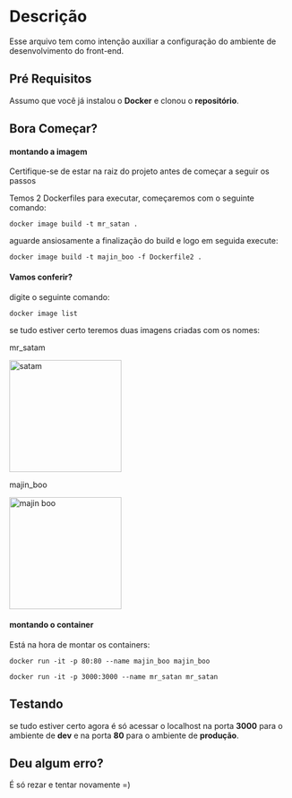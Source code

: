 
# Descrição

Esse arquivo tem como intenção auxiliar a configuração do ambiente de desenvolvimento do front-end.

## Pré Requisitos

Assumo que você já instalou o **Docker** e clonou o **repositório**.

## Bora Começar?

#### montando a imagem

Certifique-se de estar na raiz do projeto antes de começar a seguir os passos

Temos 2 Dockerfiles para executar, começaremos com o seguinte comando:

``
docker image build -t mr_satan .
``

aguarde ansiosamente a finalização do build e logo em seguida execute:

``
docker image build -t majin_boo -f Dockerfile2 .
``

#### Vamos conferir?

digite o seguinte comando:

``
docker image list 
``

se tudo estiver certo teremos duas imagens criadas com os nomes:

mr_satam 

<img src="https://i.pinimg.com/originals/60/ac/23/60ac23c7ceee5ebd663e93a7baac70c8.jpg" alt="satam" width="200"/>

majin_boo

<img src="https://pm1.narvii.com/6622/195d6071d5d840057ee1db9f7d82424d5a6b8ca0_00.jpg" alt="majin boo" width="200"/>


#### montando o container

Está na hora de montar os containers:

``
docker run -it -p 80:80 --name majin_boo majin_boo
``


``
docker run -it -p 3000:3000 --name mr_satan mr_satan  
``

## Testando
se tudo estiver certo agora é só acessar o localhost na porta **3000** para o ambiente de **dev** e na porta **80** para o ambiente de **produção**.

## Deu algum erro?
É só rezar e tentar novamente =)
